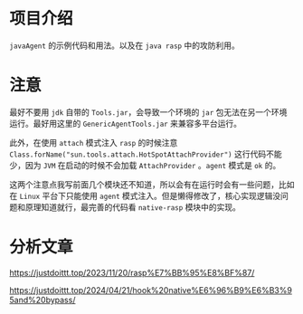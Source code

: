 # 项目介绍

`javaAgent` 的示例代码和用法。以及在 `java rasp` 中的攻防利用。

# 注意

最好不要用 `jdk` 自带的 `Tools.jar`，会导致一个环境的 `jar` 包无法在另一个环境运行。最好用这里的 `GenericAgentTools.jar` 来兼容多平台运行。

此外，在使用 `attach` 模式注入 `rasp` 的时候注意 `Class.forName("sun.tools.attach.HotSpotAttachProvider")` 这行代码不能少，因为 `JVM` 在启动的时候不会加载 `AttachProvider` 。`agent` 模式是 `ok` 的。

这两个注意点我写前面几个模块还不知道，所以会有在运行时会有一些问题，比如在 `Linux` 平台下只能使用 `agent` 模式注入。但是懒得修改了，核心实现逻辑没问题和原理知道就行，最完善的代码看 `native-rasp` 模块中的实现。

# 分析文章
https://justdoittt.top/2023/11/20/rasp%E7%BB%95%E8%BF%87/

https://justdoittt.top/2024/04/21/hook%20native%E6%96%B9%E6%B3%95and%20bypass/